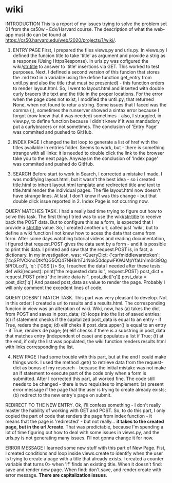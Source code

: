 # wiki

INTRODUCTION
This is a report of my issues trying to solve the problem set 01 from the cs50w - Edx/Harvard course. The description of what the web-app must do can be found at https://cs50.harvard.edu/web/2020/projects/1/wiki/. 

1. ENTRY PAGE
First, I prepared the files views.py and urls.py. In views.py I defined the funcion 
title to take 'title' as argument and provide a strig as a response (Using HttpsResponse). In urls.py was cofigured the wiki/<str:title> to answer to 'title' insertions via GET. This worked to test purposes. 
Next, I defined a second version of this funcion that stores the .md text in a variable using the define function get_entry from until.py and also the title (that must be presented) - this function orders to render layout.html.
So, I went to layout.html and inserted with double curly bracers the text and the title in the proper locations. 
For the error when the page does not exist, I modified the until.py, that returned None, when not found to retur a string. 
Some issues that I faced was the comma (,), sometimes the runserver showed a sintax error because I forgot (now knew that it was needed) sometimes - also, I struggled, in view.py, to define function because I didn't knew if it was mandadory put a curlybracers or not sometimes.
The conclusion of 'Entry Page' was commited and pushed to GitHub. 

2. INDEX PAGE
I changed the list loop to generate a list of href with the titles available in entries folder. Seems to work, but - there is something strange with all links: it is needed to double click the link to the browser take you to the next page. 
Anywaysm the conclusion of 'Index page' was commited and pushed do GitHub. 

3. SEARCH
Before start to work in Search, I corrected a mistake I made. I was modifying layout.html, but it wasn't the best idea - so i created title.html to inherit layout.html template and redirected title and text to title.html render the individual pages. The file layout.html now doesn't have strange lines. At last, I don't know if was this change - but that double click issue reported in 2. Index Page is not ocurring now. 

QUERY MATCHES TASK.
I had a really bad time trying to figure out how to solve this task. The first thing I tried was to use the wiki/<str:title> to receive back the POST data. But to configure this as a form, is expected that I provide a <str:title> value. So, I created another url, called just 'wiki', but to define a wiki function I not knew how to acess the data that came from form. 
After some days watching tutorial videos and reading documentation, I figured that request.POST gives the data sent by a form - and it is possible to print this data. I printed and saw that the request.POST is, in fact, a dictionary. In my investigation, was: <QueryDict: {'csrfmiddlewaretoken': ['4qSFfVCKnoDtKfQG5QQ47NH8rhTJrNok50dqpwFKWJMpYfaUh1m0r39Qg5PfOLcd'], 'q': ['CSS']}>
So, I reached the data I needed after these tests:
def wiki(request):
    print("the requested data is:", request.POST)
    post_dict = request.POST
    print("the inside data is:", post_dict['q'])
    post_data = post_dict['q']
And passed post_data as value to render the page. Probably I will only comment the excedent lines of code.  

QUERY DOESN'T MATCH TASK.
This part was very pleasant to develop. Not in this order: I created a url to results and a results.html. The corresponding funcion in view was an alteration of wiki. 
Wiki, now, has (a) takes the dict from POST and saves in post_data; (b) loops into the list of saved entries; (c) if statement checks if the capitalized post_data is equal to an entry - if True, reders the page; (d) elif cheks if post_data.upper() is equal to an entry - if True, renders de page; (e) elif checks if there is a substring in post_data that matches entry (independent of case) and populates a list if True; (f) at the end, if only the list was populated, the wiki function renders results.html with links corresponding the list. 

4. NEW PAGE
I had some trouble with this part, but at the end I could make things work. I used the method .get() to retrieve data from the request-dict as bonus of my research - because the initial mistake was not make an if statement to execute part of the code only when a form is submitted. After I corrected this part, all worked fine. The code still needs to be changed - there is two requisites to implement: (a) present error message if the page that the user is trying to create already exists; (b) redirect to the new entry's page on submit.

REDIRECT TO THE NEW ENTRY. 
Ok, I'll confess something - I don't really master the hability of working with GET and POST. So, to do this part, I only copied the part of code that renders the page from index function - it means that the page is 'redirected' - but not really... **it takes to the created page, but in the url /create**. That was predictable, because I'm spending a lot of time figuring out how to deal with some issues in views.py, and the urls.py is not generating many issues. I'll not gonna change it for now.

ERROR MESSAGE
I learned some new stuff with this part of New Page. Fist, I created conditions and loop inside views.create to identify when the user is trying to create a page with a title that already exists. I created a counter variable that turns 0> when 'if' finds an existing title. When it doesn't find: save and render new page. When find: don't save, and render create with error message. **There are capitalization issues**. 

